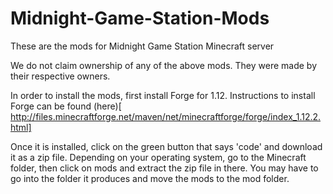 # Midnight-Game-Station-Mods
These are the mods for Midnight Game Station Minecraft server

We do not claim ownership of any of the above mods. They were made by their respective owners.

In order to install the mods, first install Forge for 1.12. Instructions to install Forge can be found (here)[ http://files.minecraftforge.net/maven/net/minecraftforge/forge/index_1.12.2.html]

Once it is installed, click on the green button that says 'code' and download it as a zip file.
Depending on your operating system, go to the Minecraft folder, then click on mods and extract the zip file in there. You may have to go into the folder it produces and move the mods to the mod folder.
